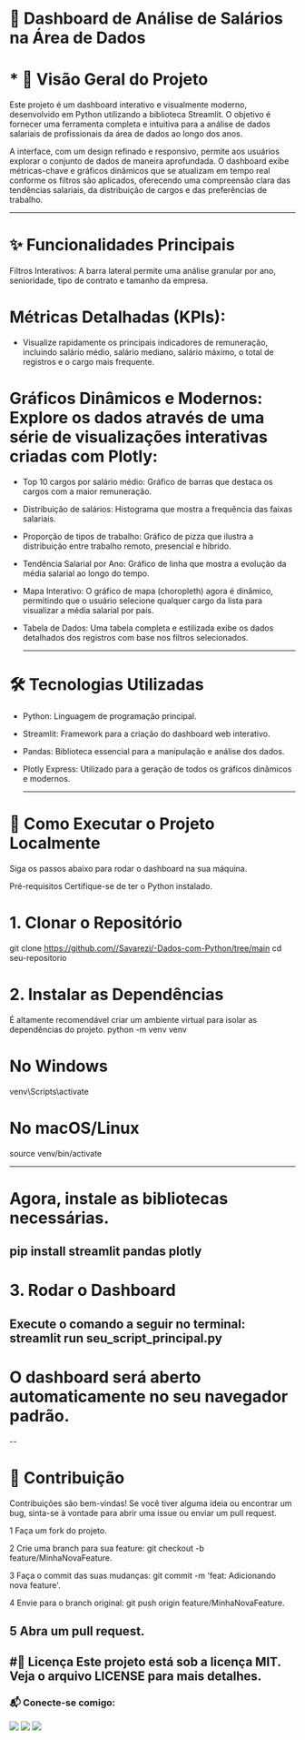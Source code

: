 # 🎲 Dashboard de Análise de Salários na Área de Dados
# * 🎯 Visão Geral do Projeto 
Este projeto é um dashboard interativo e visualmente moderno, desenvolvido em Python utilizando a biblioteca Streamlit. O objetivo é fornecer uma ferramenta completa e intuitiva para a análise de dados salariais de profissionais da área de dados ao longo dos anos.

A interface, com um design refinado e responsivo, permite aos usuários explorar o conjunto de dados de maneira aprofundada. O dashboard exibe métricas-chave e gráficos dinâmicos que se atualizam em tempo real conforme os filtros são aplicados, oferecendo uma compreensão clara das tendências salariais, da distribuição de cargos e das preferências de trabalho.

---

# ✨ Funcionalidades Principais
Filtros Interativos: A barra lateral permite uma análise granular por ano, senioridade, tipo de contrato e tamanho da empresa.

# Métricas Detalhadas (KPIs):

* Visualize rapidamente os principais indicadores de remuneração, incluindo salário médio, salário mediano, salário máximo, o total de registros e o cargo mais frequente.

# Gráficos Dinâmicos e Modernos: Explore os dados através de uma série de visualizações interativas criadas com Plotly:

* Top 10 cargos por salário médio: Gráfico de barras que destaca os cargos com a maior remuneração.

* Distribuição de salários: Histograma que mostra a frequência das faixas salariais.

* Proporção de tipos de trabalho: Gráfico de pizza que ilustra a distribuição entre trabalho remoto, presencial e híbrido.

* Tendência Salarial por Ano: Gráfico de linha que mostra a evolução da média salarial ao longo do tempo.

* Mapa Interativo: O gráfico de mapa (choropleth) agora é dinâmico, permitindo que o usuário selecione qualquer cargo da lista para visualizar a média salarial por país.

* Tabela de Dados: Uma tabela completa e estilizada exibe os dados detalhados dos registros com base nos filtros selecionados.

  ---

# 🛠️ Tecnologias Utilizadas

* Python: Linguagem de programação principal.

* Streamlit: Framework para a criação do dashboard web interativo.

* Pandas: Biblioteca essencial para a manipulação e análise dos dados.

* Plotly Express: Utilizado para a geração de todos os gráficos dinâmicos e modernos.

  ---


# 🚀 Como Executar o Projeto Localmente
Siga os passos abaixo para rodar o dashboard na sua máquina.

Pré-requisitos
Certifique-se de ter o Python instalado.

# 1. Clonar o Repositório

git clone https://github.com//Savarezi/-Dados-com-Python/tree/main
cd seu-repositorio

# 2. Instalar as Dependências

É altamente recomendável criar um ambiente virtual para isolar as dependências do projeto.
python -m venv venv

# No Windows
venv\Scripts\activate

# No macOS/Linux
source venv/bin/activate

---
# Agora, instale as bibliotecas necessárias.
pip install streamlit pandas plotly
---
# 3. Rodar o Dashboard

Execute o comando a seguir no terminal:
streamlit run seu_script_principal.py
--
# O dashboard será aberto automaticamente no seu navegador padrão.
--


# 🤝 Contribuição
Contribuições são bem-vindas! Se você tiver alguma ideia ou encontrar um bug, sinta-se à vontade para abrir uma issue ou enviar um pull request.

1 Faça um fork do projeto.

2 Crie uma branch para sua feature: git checkout -b feature/MinhaNovaFeature.

3 Faça o commit das suas mudanças: git commit -m 'feat: Adicionando nova feature'.

4 Envie para o branch original: git push origin feature/MinhaNovaFeature.

5 Abra um pull request.
---
#📝 Licença
Este projeto está sob a licença MIT. Veja o arquivo LICENSE para mais detalhes.
---

### 📬 Conecte-se comigo:

<a href = "mailto:patriciaoliveirasavarezi@gmail.com"><img src="https://img.shields.io/badge/-Email-67cb57?style=for-the-badge&logo=gmail&logoColor=fff"></a>
<a href="https://www.linkedin.com/in/savarezi"><img src="https://img.shields.io/badge/-LinkedIn-67cb57?style=for-the-badge&logo=linkedin&logoColor=fff"></a>
<a href="https://discord.gg/nGV6mJyA"><img src="https://img.shields.io/badge/-Discord-67cb57?style=for-the-badge&logo=discord&logoColor=fff"></a>




